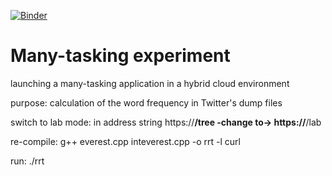 [![Binder](https://mybinder.org/badge_logo.svg)](https://mybinder.org/v2/gh/Templet-language/manytaskexpriment/master?urlpath=lab)
# Many-tasking experiment
launching a many-tasking application in a hybrid cloud environment

purpose: calculation of the word frequency in Twitter's dump files

switch to lab mode: in address string https://********/tree -change to-> https://********/lab

re-compile: g++ everest.cpp inteverest.cpp -o rrt -l curl

run: ./rrt <number of blocks> <Everest login> <Everest password>
